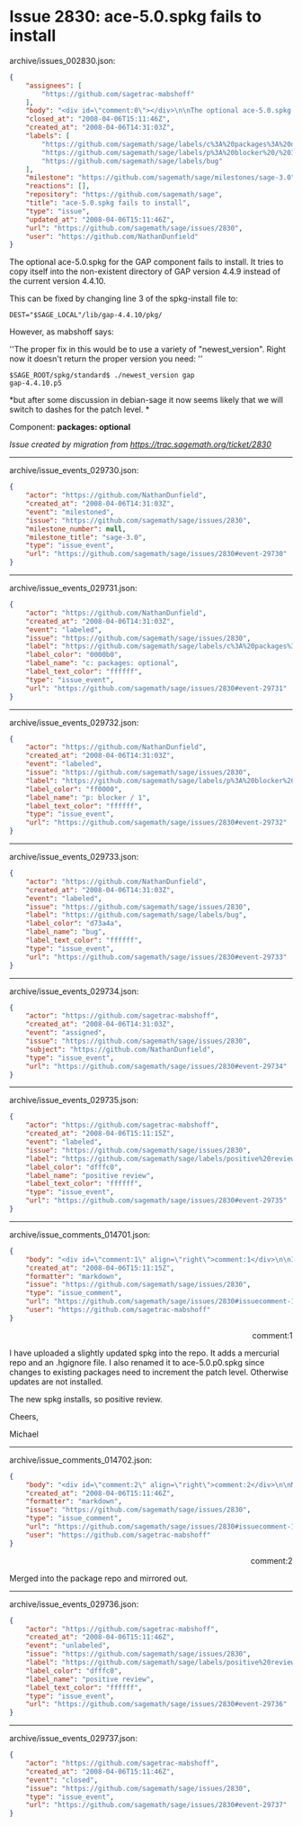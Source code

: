 # Issue 2830: ace-5.0.spkg fails to install

archive/issues_002830.json:
```json
{
    "assignees": [
        "https://github.com/sagetrac-mabshoff"
    ],
    "body": "<div id=\"comment:0\"></div>\n\nThe optional ace-5.0.spkg for the GAP component fails to install.  It tries to copy itself into the non-existent directory of GAP version 4.4.9 instead of the current version 4.4.10.\n\nThis can be fixed by changing line 3 of the spkg-install file to:\n\n```\nDEST=\"$SAGE_LOCAL\"/lib/gap-4.4.10/pkg/\n```\n\nHowever, as mabshoff says:\n\n''The proper fix in this  would be to use a variety of \"newest_version\". Right now it doesn't \nreturn the proper version you need: ''\n\n```\n$SAGE_ROOT/spkg/standard$ ./newest_version gap \ngap-4.4.10.p5 \n```\n*but after some discussion in debian-sage it now seems likely that we will switch to dashes for the patch level. *\n\n\nComponent: **packages: optional**\n\n_Issue created by migration from https://trac.sagemath.org/ticket/2830_\n\n",
    "closed_at": "2008-04-06T15:11:46Z",
    "created_at": "2008-04-06T14:31:03Z",
    "labels": [
        "https://github.com/sagemath/sage/labels/c%3A%20packages%3A%20optional",
        "https://github.com/sagemath/sage/labels/p%3A%20blocker%20/%201",
        "https://github.com/sagemath/sage/labels/bug"
    ],
    "milestone": "https://github.com/sagemath/sage/milestones/sage-3.0",
    "reactions": [],
    "repository": "https://github.com/sagemath/sage",
    "title": "ace-5.0.spkg fails to install",
    "type": "issue",
    "updated_at": "2008-04-06T15:11:46Z",
    "url": "https://github.com/sagemath/sage/issues/2830",
    "user": "https://github.com/NathanDunfield"
}
```
<div id="comment:0"></div>

The optional ace-5.0.spkg for the GAP component fails to install.  It tries to copy itself into the non-existent directory of GAP version 4.4.9 instead of the current version 4.4.10.

This can be fixed by changing line 3 of the spkg-install file to:

```
DEST="$SAGE_LOCAL"/lib/gap-4.4.10/pkg/
```

However, as mabshoff says:

''The proper fix in this  would be to use a variety of "newest_version". Right now it doesn't 
return the proper version you need: ''

```
$SAGE_ROOT/spkg/standard$ ./newest_version gap 
gap-4.4.10.p5 
```
*but after some discussion in debian-sage it now seems likely that we will switch to dashes for the patch level. *


Component: **packages: optional**

_Issue created by migration from https://trac.sagemath.org/ticket/2830_





---

archive/issue_events_029730.json:
```json
{
    "actor": "https://github.com/NathanDunfield",
    "created_at": "2008-04-06T14:31:03Z",
    "event": "milestoned",
    "issue": "https://github.com/sagemath/sage/issues/2830",
    "milestone_number": null,
    "milestone_title": "sage-3.0",
    "type": "issue_event",
    "url": "https://github.com/sagemath/sage/issues/2830#event-29730"
}
```



---

archive/issue_events_029731.json:
```json
{
    "actor": "https://github.com/NathanDunfield",
    "created_at": "2008-04-06T14:31:03Z",
    "event": "labeled",
    "issue": "https://github.com/sagemath/sage/issues/2830",
    "label": "https://github.com/sagemath/sage/labels/c%3A%20packages%3A%20optional",
    "label_color": "0000b0",
    "label_name": "c: packages: optional",
    "label_text_color": "ffffff",
    "type": "issue_event",
    "url": "https://github.com/sagemath/sage/issues/2830#event-29731"
}
```



---

archive/issue_events_029732.json:
```json
{
    "actor": "https://github.com/NathanDunfield",
    "created_at": "2008-04-06T14:31:03Z",
    "event": "labeled",
    "issue": "https://github.com/sagemath/sage/issues/2830",
    "label": "https://github.com/sagemath/sage/labels/p%3A%20blocker%20/%201",
    "label_color": "ff0000",
    "label_name": "p: blocker / 1",
    "label_text_color": "ffffff",
    "type": "issue_event",
    "url": "https://github.com/sagemath/sage/issues/2830#event-29732"
}
```



---

archive/issue_events_029733.json:
```json
{
    "actor": "https://github.com/NathanDunfield",
    "created_at": "2008-04-06T14:31:03Z",
    "event": "labeled",
    "issue": "https://github.com/sagemath/sage/issues/2830",
    "label": "https://github.com/sagemath/sage/labels/bug",
    "label_color": "d73a4a",
    "label_name": "bug",
    "label_text_color": "ffffff",
    "type": "issue_event",
    "url": "https://github.com/sagemath/sage/issues/2830#event-29733"
}
```



---

archive/issue_events_029734.json:
```json
{
    "actor": "https://github.com/sagetrac-mabshoff",
    "created_at": "2008-04-06T14:31:03Z",
    "event": "assigned",
    "issue": "https://github.com/sagemath/sage/issues/2830",
    "subject": "https://github.com/NathanDunfield",
    "type": "issue_event",
    "url": "https://github.com/sagemath/sage/issues/2830#event-29734"
}
```



---

archive/issue_events_029735.json:
```json
{
    "actor": "https://github.com/sagetrac-mabshoff",
    "created_at": "2008-04-06T15:11:15Z",
    "event": "labeled",
    "issue": "https://github.com/sagemath/sage/issues/2830",
    "label": "https://github.com/sagemath/sage/labels/positive%20review",
    "label_color": "dfffc0",
    "label_name": "positive review",
    "label_text_color": "ffffff",
    "type": "issue_event",
    "url": "https://github.com/sagemath/sage/issues/2830#event-29735"
}
```



---

archive/issue_comments_014701.json:
```json
{
    "body": "<div id=\"comment:1\" align=\"right\">comment:1</div>\n\nI have uploaded a slightly updated spkg into the repo. It adds a mercurial repo and an .hgignore file. I also renamed it to ace-5.0.p0.spkg since changes to existing packages need to increment the patch level. Otherwise updates are not installed.\n\nThe new spkg installs, so positive review.\n\nCheers,\n\nMichael",
    "created_at": "2008-04-06T15:11:15Z",
    "formatter": "markdown",
    "issue": "https://github.com/sagemath/sage/issues/2830",
    "type": "issue_comment",
    "url": "https://github.com/sagemath/sage/issues/2830#issuecomment-14701",
    "user": "https://github.com/sagetrac-mabshoff"
}
```

<div id="comment:1" align="right">comment:1</div>

I have uploaded a slightly updated spkg into the repo. It adds a mercurial repo and an .hgignore file. I also renamed it to ace-5.0.p0.spkg since changes to existing packages need to increment the patch level. Otherwise updates are not installed.

The new spkg installs, so positive review.

Cheers,

Michael



---

archive/issue_comments_014702.json:
```json
{
    "body": "<div id=\"comment:2\" align=\"right\">comment:2</div>\n\nMerged into the package repo and mirrored out.",
    "created_at": "2008-04-06T15:11:46Z",
    "formatter": "markdown",
    "issue": "https://github.com/sagemath/sage/issues/2830",
    "type": "issue_comment",
    "url": "https://github.com/sagemath/sage/issues/2830#issuecomment-14702",
    "user": "https://github.com/sagetrac-mabshoff"
}
```

<div id="comment:2" align="right">comment:2</div>

Merged into the package repo and mirrored out.



---

archive/issue_events_029736.json:
```json
{
    "actor": "https://github.com/sagetrac-mabshoff",
    "created_at": "2008-04-06T15:11:46Z",
    "event": "unlabeled",
    "issue": "https://github.com/sagemath/sage/issues/2830",
    "label": "https://github.com/sagemath/sage/labels/positive%20review",
    "label_color": "dfffc0",
    "label_name": "positive review",
    "label_text_color": "ffffff",
    "type": "issue_event",
    "url": "https://github.com/sagemath/sage/issues/2830#event-29736"
}
```



---

archive/issue_events_029737.json:
```json
{
    "actor": "https://github.com/sagetrac-mabshoff",
    "created_at": "2008-04-06T15:11:46Z",
    "event": "closed",
    "issue": "https://github.com/sagemath/sage/issues/2830",
    "type": "issue_event",
    "url": "https://github.com/sagemath/sage/issues/2830#event-29737"
}
```
